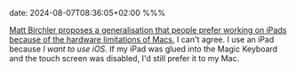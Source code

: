 date: 2024-08-07T08:36:05+02:00
%%%

[Matt Birchler proposes a generalisation that people prefer working on iPads because of the hardware limitations of Macs.](https://birchtree.me/blog/what-the-cant-do-real-work-on-an-ipad-narrative-is-really-about/) I can't agree. I use an iPad because *I want to use iOS*. If my iPad was glued into the Magic Keyboard and the touch screen was disabled, I'd still prefer it to my Mac.
